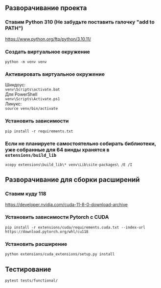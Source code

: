## Разворачивание проекта

### Ставим Python 310 (Не забудьте поставить галочку "add to PATH")
https://www.python.org/ftp/python/3.10.11/

### Создать виртуальное окружение
`python -m venv venv`

### Активировать виртуальное окружение
Шиндоус:  
`venv\Scripts\activate.bat`  
Для PowerShell  
`venv\Scripts\Activate.ps1`  
Линукс:  
`source venv/bin/activate`

### Установить зависимости
`pip install -r requirements.txt`

### Если не планируете самостоятельно собирать библиотеки, уже собранные для 64 винды хранятся в `extensions/build_lib`
`xcopy extensions\build_lib\* venv\Lib\site-packages\ /E /I`  


## Разворачивание для сборки расширений

### Ставим куду 118
https://developer.nvidia.com/cuda-11-8-0-download-archive

### Установить зависимости Pytorch с CUDA
`pip install -r extensions/cuda/requirements.cuda.txt --index-url https://download.pytorch.org/whl/cu118`

### Установить расширение
`python extensions/cuda_extensions/setup.py install`



## Тестирование
`pytest tests/functional/`